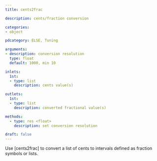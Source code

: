```yaml
---
title: cents2frac

description: cents/fraction conversion

categories:
- object

pdcategory: ELSE, Tuning

arguments:
- description: conversion resolution
  type: float
  default: 1000, min 10

inlets:
  1st:
  - type: list
    description: cents value(s)

outlets:
  1st:
  - type: list
    description: converted fractional value(s)

methods:
  - type: res <float>
    description: set conversion resolution

draft: false
---
```


Use [cents2frac] to convert a list of cents to intervals defined as fraction symbols or lists.
